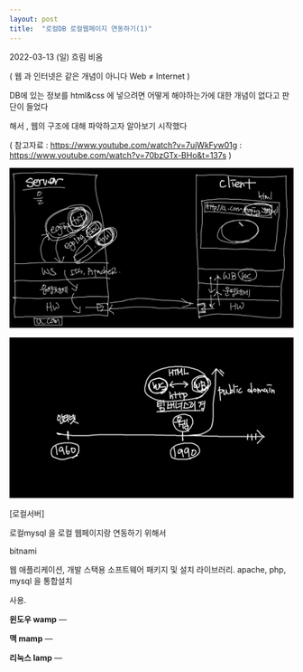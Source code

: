 ```yaml
---
layout: post
title:  "로컬DB 로컬웹페이지 연동하기(1)"
---
```


2022-03-13 (일) 흐림 비옴

( 웹 과 인터넷은 같은 개념이 아니다 Web ≠ Internet )

DB에 있는 정보를 html&css 에 넣으려면 어떻게 해야하는가에 대한 개념이 없다고 판단이 들었다

해서 , 웹의 구조에 대해 파악하고자 알아보기 시작했다

( 참고자료 : https://www.youtube.com/watch?v=7ujWkFyw01g
          : https://www.youtube.com/watch?v=70bzGTx-BHo&t=137s
)

![2022-03-13T15_06_37](../images/2022-03-14-mysql_study2/2022-03-13T15_03_25.png)



![2022-03-13T15_06_37](../images/2022-03-14-mysql_study2/2022-03-13T15_06_37-16471862375621.png)

[로컬서버]

로컬mysql 을 로컬 웹페이지랑 연동하기 위해서 

bitnami

웹 애플리케이션, 개발 스택용 소프트웨어 패키지 및 설치 라이브러리. apache, php, mysql 을 통합설치

사용.

**윈도우 wamp** — 

**맥 mamp** — 

**리눅스 lamp** — 

